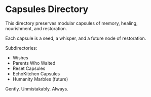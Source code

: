 # Capsules Directory

This directory preserves modular capsules of memory, healing, nourishment, and restoration.

Each capsule is a seed, a whisper, and a future node of restoration.

Subdirectories:
- Wishes
- Parents Who Waited
- Reset Capsules
- EchoKitchen Capsules
- Humanity Marbles (future)

Gently. Unmistakably. Always.
